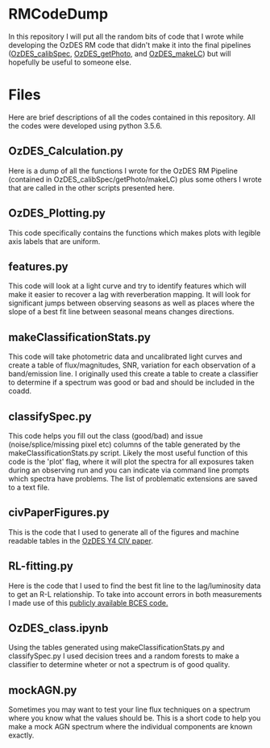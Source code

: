 # RMCodeDump
In this repository I will put all the random bits of code that I wrote
while developing the OzDES RM code that didn't make it into the final
pipelines ([OzDES_calibSpec](https://github.com/jhoormann/OzDES_calibSpec), [OzDES_getPhoto](https://github.com/jhoormann/OzDES_getPhoto), and [OzDES_makeLC](https://github.com/jhoormann/OzDES_makeLC)) but will hopefully be useful to someone else.

# Files
Here are brief descriptions of all the codes contained in this
repository.  All the codes were developed using python 3.5.6.

## OzDES_Calculation.py
Here is a dump of all the functions I wrote for the OzDES RM Pipeline
(contained in OzDES_calibSpec/getPhoto/makeLC) plus some others I wrote
that are called in the other scripts presented here.

## OzDES_Plotting.py
This code specifically contains the functions which makes plots with
legible axis labels that are uniform.

## features.py
This code will look at a light curve and try to identify features which
will make it easier to recover a lag with reverberation mapping.  It
will look for significant jumps between observing seasons as well as
places where the slope of a best fit line between seasonal means changes
directions.

## makeClassificationStats.py
This code will take photometric data and uncalibrated light curves and 
create a table of flux/magnitudes, SNR, variation for each observation
of a band/emission line.  I originally used this create a table to
create a classifier to determine if a spectrum was good or bad and 
should be included in the coadd.

## classifySpec.py
This code helps you fill out the class (good/bad) and issue 
(noise/splice/missing pixel etc) columns of the table generated by the
makeClassificationStats.py script.  Likely the most useful function of 
this code is the 'plot' flag, where it will plot the spectra for all
exposures taken during an observing run and you can indicate via 
command line prompts which spectra have problems.  The list of 
problematic extensions are saved to a text file.

## civPaperFigures.py
This is the code that I used to generate all of the figures and 
machine readable tables in the
[OzDES Y4 CIV paper](https://arxiv.org/abs/1902.04206).

## RL-fitting.py
Here is the code that I used to find the best fit line to the lag/luminosity 
data to get an R-L relationship.  To take into account errors in both 
measurements I made use of this 
[publicly available BCES code.](https://github.com/rsnemmen/BCES) 

## OzDES_class.ipynb
Using the tables generated using makeClassificationStats.py and classifySpec.py 
I used decision trees and a random forests to make a classifier to determine 
wheter or not a spectrum is of good quality.

## mockAGN.py
Sometimes you may want to test your line flux techniques on a spectrum 
where you know what the values should be.  This is a short code to help 
you make a mock AGN spectrum where the individual components are known 
exactly.
